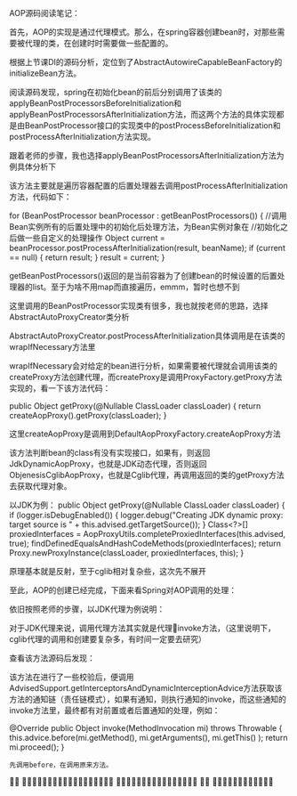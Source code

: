 AOP源码阅读笔记：

首先，AOP的实现是通过代理模式。那么，在spring容器创建bean时，对那些需要被代理的类，在创建时时需要做一些配置的。

根据上节课DI的源码分析，定位到了AbstractAutowireCapableBeanFactory的initializeBean方法。

阅读源码发现，spring在初始化bean的前后分别调用了该类的applyBeanPostProcessorsBeforeInitialization和applyBeanPostProcessorsAfterInitialization方法，而这两个方法的具体实现都是由BeanPostProcessor接口的实现类中的postProcessBeforeInitialization和postProcessAfterInitialization方法实现。

跟着老师的步骤，我也选择applyBeanPostProcessorsAfterInitialization方法为例具体分析下

该方法主要就是遍历容器配置的后置处理器去调用postProcessAfterInitialization方法，代码如下：

for (BeanPostProcessor beanProcessor : getBeanPostProcessors()) {
			//调用Bean实例所有的后置处理中的初始化后处理方法，为Bean实例对象在
			//初始化之后做一些自定义的处理操作
			Object current = beanProcessor.postProcessAfterInitialization(result, beanName);
			if (current == null) {
				return result;
			}
			result = current;
		}

getBeanPostProcessors()返回的是当前容器为了创建bean的时候设置的后置处理器的list。至于为啥不用map而直接遍历，emmm，暂时也想不到

这里调用的BeanPostProcessor实现类有很多，我也就按老师的思路，选择AbstractAutoProxyCreator类分析

AbstractAutoProxyCreator.postProcessAfterInitialization具体调用是在该类的wrapIfNecessary方法里

wrapIfNecessary会对给定的bean进行分析，如果需要被代理就会调用该类的createProxy方法创建代理，而createProxy是调用ProxyFactory.getProxy方法实现的，看一下该方法代码：

public Object getProxy(@Nullable ClassLoader classLoader) {
		return createAopProxy().getProxy(classLoader);
	}

这里createAopProxy是调用到DefaultAopProxyFactory.createAopProxy方法

该方法判断bean的class有没有实现接口，如果有，则返回JdkDynamicAopProxy，也就是JDK动态代理，否则返回ObjenesisCglibAopProxy，也就是Cglib代理，再调用返回的类的getProxy方法去获取代理对象。

以JDK为例：
public Object getProxy(@Nullable ClassLoader classLoader) {
		if (logger.isDebugEnabled()) {
			logger.debug("Creating JDK dynamic proxy: target source is " + this.advised.getTargetSource());
		}
		Class<?>[] proxiedInterfaces = AopProxyUtils.completeProxiedInterfaces(this.advised, true);
		findDefinedEqualsAndHashCodeMethods(proxiedInterfaces);
		return Proxy.newProxyInstance(classLoader, proxiedInterfaces, this);
	}

原理基本就是反射，至于cglib相对复杂些，这次先不展开

至此，AOP的创建已经完成，下面来看Spring对AOP调用的处理：

依旧按照老师的步骤，以JDK代理为例说明：

对于JDK代理来说，调用代理方法其实就是代理􏳔invoke方法，（这里说明下，cglib代理的调用和创建要复杂多，有时间一定要去研究）

查看该方法源码后发现：

该方法在进行了一些校验后，便调用AdvisedSupport.getInterceptorsAndDynamicInterceptionAdvice方法获取该方法的通知链（责任链模式），如果有通知，则执行通知的invoke，而这些通知的invoke方法里，最终都有对前置或者后置通知的处理，例如：

@Override
	public Object invoke(MethodInvocation mi) throws Throwable {
		this.advice.before(mi.getMethod(), mi.getArguments(), mi.getThis() );
		return mi.proceed();
	}

	先调用before，在调用原来方法。
􏲴􏲵 􏵔􏰊􏳬􏵕􏳋􏱨􏰐􏰌􏲊􏱬􏲘􏱪􏲉􏱩􏰋􏱪􏳊􏳋 􏱸􏳣􏳤􏲴􏲵􏶥􏲶􏵨􏳞􏵍􏱯􏲅􏱳􏲂􏶦􏲂 􏲃􏲼 􏳑􏱨􏳲􏱪􏱬􏰐􏰈􏲊􏱪􏱨􏳱􏰐














